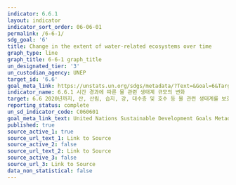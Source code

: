 ```yaml
---
indicator: 6.6.1
layout: indicator
indicator_sort_order: 06-06-01
permalink: /6-6-1/
sdg_goal: '6'
title: Change in the extent of water-related ecosystems over time
graph_type: line
graph_title: 6-6-1 graph_title
un_designated_tier: '3'
un_custodian_agency: UNEP
target_id: '6.6'
goal_meta_link: https://unstats.un.org/sdgs/metadata/?Text=&Goal=6&Target=6.6
indicator_name: 6.6.1 시간 경과에 따른 물 관련 생태계 규모의 변화
target: 6.6 2020년까지, 산, 산림, 습지, 강, 대수층 및 호수 등 물 관련 생태계를 보호 및 복원
reporting_status: complete
un_sd_indicator_code: C060601
goal_meta_link_text: United Nations Sustainable Development Goals Metadata (pdf 428kB)
published: true
source_active_1: true
source_url_text_1: Link to Source
source_active_2: false
source_url_text_2: Link to Source
source_active_3: false
source_url_3: Link to Source
data_non_statistical: false
---
```

